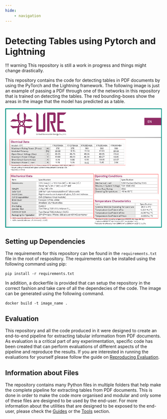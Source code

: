 ```yaml
---
hide:
    - navigation
---
```


# Detecting Tables using Pytorch and Lightning

!!! warning
    This repository is still a work in progress and things might change drastically.

This repository contains the code for detecting tables in PDF documents by using the PyTorch and the Lightning framework. The following image is just an example of passing a PDF through one of the networks in this repository that is trained on detecting the tables. The red bounding-boxes show the areas in the image that the model has predicted as a table.

![Main Table Photo](assets/main-table-photo.png)


## Setting up Dependencies

The requirements for this repository can be found in the `requirements.txt` file in the root of respository. The requirements can be installed using the following command using pip:

```
pip install -r requirements.txt
```

In addition, a dockerfile is provided that can setup the repository in the correct fashion and take care of all the dependecies of the code. The image can be generated using the following command.
```
docker build -t image_name .
```

## Evaluation

This repository and all the code produced in it were designed to create an end-to-end pipeline for extracting tabular information from PDF documents. As evaluation is a critical part of any experimentation, specific code has been created that can perform evaluations of different aspects of the pipeline and reproduce the results. If you are interested in running the evaluations for yourself please follow the guide on [Reproducing Evaluation](guides/evaluation/index.md).

## Information about Files

The repository contains many Python files in multiple folders that help make the complete pipeline for extracting tables from PDF documents. This is done in order to make the code more organised and modular and only some of these files are designed to be used by the end-user. For more information about the utilities that are designed to be exposed to the end-user, please check the [Guides](guides/index.md) or the [Tools](tools/index.md) section.

